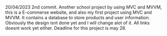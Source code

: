
 20/04/2023 2nd commit. 
 Another school project by using MVC and MVVM, this is a E-commerse website, and also my first project using MVC and MVVM. 
 It contains a database to store products and user information. 
 Obviously the design isnt done yet and I will change alot of it. All links doesnt work yet either. 
 Deadline for this project is may 28. 
 
 
 
